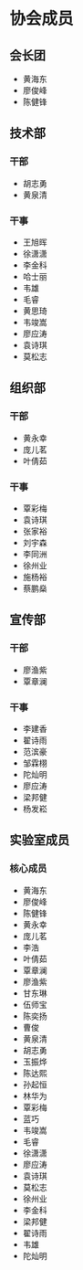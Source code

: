 # 协会成员

## 会长团
- 黄海东
- 廖俊峰
- 陈健锋

## 技术部
### 干部
- 胡志勇
- 黄泉清

### 干事
- 王旭晖
- 徐潇潇
- 李金科
- 哈士丽
- 韦雄
- 毛睿
- 黄思琦
- 韦竣嵩
- 廖应涛
- 袁诗琪
- 莫松志

## 组织部
### 干部
- 黄永幸
- 庞儿茗
- 叶倩茹

### 干事
- 覃彩梅
- 袁诗琪
- 张家裕
- 刘宇森
- 李同洲
- 徐州业
- 施杨裕
- 蔡鹏燊

## 宣传部
### 干部
- 廖渔紫
- 覃章澜

### 干事
- 李建香
- 翟诗雨
- 范滨豪
- 邹霖栩
- 陀灿明
- 廖应涛
- 梁邦健
- 杨发崧

## 实验室成员
### 核心成员
- 黄海东
- 廖俊峰
- 陈健锋
- 黄永幸
- 庞儿茗
- 李浩
- 叶倩茹
- 覃章澜
- 廖渔紫
- 甘东琳
- 伍师宝
- 陈奕扬
- 曹俊
- 黄泉清
- 胡志勇
- 玉振烨
- 陈达熙
- 孙起恒
- 林华为
- 覃彩梅
- 蓝巧
- 韦竣嵩
- 毛睿
- 徐潇潇
- 廖应涛
- 袁诗琪
- 莫松志
- 徐州业
- 李金科
- 梁邦健
- 翟诗雨
- 韦雄
- 陀灿明 